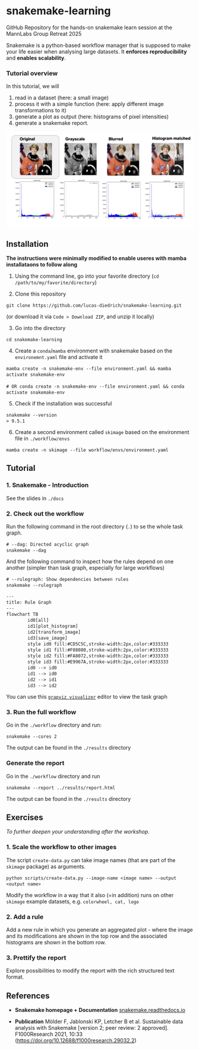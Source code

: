 # snakemake-learning
GitHub Repository for the hands-on snakemake learn session at the MannLabs Group Retreat 2025

Snakemake is a python-based workflow manager that is supposed to make your life easier when analysing large datasets. It **enforces reproducibility** and **enables scalability**. 

### Tutorial overview

In this tutorial, we will 
1. read in a dataset (here: a small image)
2. process it with a simple function (here: apply different image transformations to it)
3. generate a plot as output (here: histograms of pixel intensities)
4. generate a snakemake report.


![Results](./docs/img/results.png)


## Installation 

**The instructions were minimally modified to enable useres with mamba installataons to follow along**

1. Using the command line, go into your favorite directory (`cd /path/to/my/favorite/directory`)

2. Clone this repository 

```shell 
git clone https://github.com/lucas-diedrich/snakemake-learning.git
```

(or download it via `Code > Download ZIP`, and unzip it locally)

3. Go into the directory

```shell 
cd snakemake-learning
```

4. Create a `conda`/`mamba` environment with snakemake based on the `environemnt.yaml` file and activate it

```shell 
mamba create -n snakemake-env --file environment.yaml && mamba activate snakemake-env

# OR conda create -n snakemake-env --file environment.yaml && conda activate snakemake-env
```

5. Check if the installation was successful

```shell
snakemake --version
> 9.5.1
```


6. Create a second environment called `skimage` based on the environment file in `./workflow/envs`

```shell
mamba create -n skimage --file workflow/envs/environment.yaml
```

## Tutorial

### 1. Snakemake - Introduction 

See the slides in `./docs`

### 2. Check out the workflow 

Run the following command in the root directory (`.`) to se the whole task graph. 

```shell
# --dag: Directed acyclic graph
snakemake --dag 
```

And the following command to inspect how the rules depend on one another (simpler than task graph, especially for large workflows)

```shell
# --rulegraph: Show dependencies between rules
snakemake --rulegraph
```

```mermaid 
---
title: Rule Graph
---
flowchart TB
        id0[all]
        id1[plot_histogram]
        id2[transform_image]
        id3[save_image]
        style id0 fill:#CD5C5C,stroke-width:2px,color:#333333
        style id1 fill:#F08080,stroke-width:2px,color:#333333
        style id2 fill:#FA8072,stroke-width:2px,color:#333333
        style id3 fill:#E9967A,stroke-width:2px,color:#333333
        id0 --> id0
        id1 --> id0
        id2 --> id1
        id3 --> id2
```

You can use this [`grapviz visualizer`](https://dreampuf.github.io/GraphvizOnline/) editor to view the task graph


### 3. Run the full workflow 

Go in the `./workflow` directory and run:

```shell
snakemake --cores 2 
```

The output can be found in the `./results` directory

### Generate the report 

Go in the `./workflow` directory and run 

```shell
snakemake --report ../results/report.html
```

The output can be found in the `./results` directory


## Exercises 

*To further deepen your understanding after the workshop.*

### 1. Scale the workflow to other images 

The script `create-data.py` can take image names (that are part of the `skimage` package) as arguments. 

```shell
python scripts/create-data.py --image-name <image name> --output <output name>
```
Modify the workflow in a way that it also (=in addition) runs on other `skimage` example datasets, e.g. `colorwheel, cat, logo`

### 2. Add a rule 

Add a new rule in which you generate an aggregated plot - where the image and its modifications are shown in the top row and the associated histograms are shown in the bottom row. 


### 3. Prettify the report

Explore possibilities to modify the report with the rich structured text format. 


## References

- **Snakemake homepage + Documentation** [snakemake.readthedocs.io](https://snakemake.readthedocs.io/en/stable/index.html)

- **Publication** Mölder F, Jablonski KP, Letcher B et al. Sustainable data analysis with Snakemake [version 2; peer review: 2 approved]. F1000Research 2021, 10:33 (https://doi.org/10.12688/f1000research.29032.2)